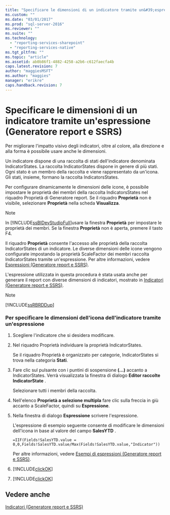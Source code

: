 ```yaml
---
title: "Specificare le dimensioni di un indicatore tramite un&#39;espressione (Generatore report e SSRS) | Microsoft Docs"
ms.custom: ""
ms.date: "03/01/2017"
ms.prod: "sql-server-2016"
ms.reviewer: ""
ms.suite: ""
ms.technology: 
  - "reporting-services-sharepoint"
  - "reporting-services-native"
ms.tgt_pltfrm: ""
ms.topic: "article"
ms.assetid: ab0b86f1-4882-4258-a2b6-c612faecfa4b
caps.latest.revision: 7
author: "maggiesMSFT"
ms.author: "maggies"
manager: "erikre"
caps.handback.revision: 7
---
```

# Specificare le dimensioni di un indicatore tramite un&#39;espressione (Generatore report e SSRS)
  Per migliorare l'impatto visivo degli indicatori, oltre al colore, alla direzione e alla forma è possibile usare anche le dimensioni.  
  
 Un indicatore dispone di una raccolta di stati dell'indicatore denominata IndicatorStates. La raccolta IndicatorStates dispone in genere di più stati. Ogni stato è un membro della raccolta e viene rappresentato da un'icona. Gli stati, insieme, formano la raccolta IndicatorsStates.  
  
 Per configurare dinamicamente le dimensioni delle icone, è possibile impostare le proprietà dei membri della raccolta IndicatorsStates nel riquadro Proprietà di Generatore report. Se il riquadro **Proprietà** non è visibile, selezionare **Proprietà** nella scheda **Visualizza**.  
  
> [!NOTE]  
>  In [!INCLUDE[ssBIDevStudioFull](../../includes/ssbidevstudiofull-md.md)]usare la finestra **Proprietà** per impostare le proprietà dei membri. Se la finestra **Proprietà** non è aperta, premere il tasto F4.  
  
 Il riquadro **Proprietà** consente l'accesso alle proprietà della raccolta IndicatorStates di un indicatore. Le diverse dimensioni delle icone vengono configurate impostando la proprietà ScaleFactor dei membri raccolta IndicatorStates tramite un'espressione. Per altre informazioni, vedere [Espressioni &#40;Generatore report e SSRS&#41;](../../reporting-services/report-design/expressions-report-builder-and-ssrs.md).  
  
 L'espressione utilizzata in questa procedura è stata usata anche per generare il report con diverse dimensioni di indicatori, mostrato in [Indicatori &#40;Generatore report e SSRS&#41;](../../reporting-services/report-design/indicators-report-builder-and-ssrs.md).  
  
> [!NOTE]  
>  [!INCLUDE[ssRBRDDup](../../includes/ssrbrddup-md.md)]  
  
### Per specificare le dimensioni dell'icona dell'indicatore tramite un'espressione  
  
1.  Scegliere l'indicatore che si desidera modificare.  
  
2.  Nel riquadro Proprietà individuare la proprietà IndicatorStates.  
  
     Se il riquadro Proprietà è organizzato per categorie, IndicatorStates si trova nella categoria **Stati**.  
  
3.  Fare clic sul pulsante con i puntini di sospensione **(...)** accanto a IndicatorStates. Verrà visualizzata la finestra di dialogo **Editor raccolte IndicatorState** .  
  
     Selezionare tutti i membri della raccolta.  
  
4.  Nell'elenco **Proprietà a selezione multipla** fare clic sulla freccia in giù accanto a ScaleFactor, quindi su **Espressione**.  
  
5.  Nella finestra di dialogo **Espressione** scrivere l'espressione.  
  
     L'espressione di esempio seguente consente di modificare le dimensioni dell'icona in base al valore del campo **SalesYTD** .  
  
     `=IIF(Fields!SalesYTD.value = 0,0,Fields!SalesYTD.value/Max(Fields!SalesYTD.value,"Indicator"))`  
  
     Per altre informazioni, vedere [Esempi di espressioni &#40;Generatore report e SSRS&#41;](../../reporting-services/report-design/expression-examples-report-builder-and-ssrs.md).  
  
6.  [!INCLUDE[clickOK](../../includes/clickok-md.md)]  
  
7.  [!INCLUDE[clickOK](../../includes/clickok-md.md)]  
  
## Vedere anche  
 [Indicatori &#40;Generatore report e SSRS&#41;](../../reporting-services/report-design/indicators-report-builder-and-ssrs.md)  
  
  